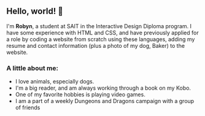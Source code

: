## Hello, world! 👋

I'm **Robyn**, a student at SAIT in the Interactive Design Diploma program. I have some experience with HTML and CSS, and have previously applied for a role by coding a website from scratch using these languages, adding my resume and contact information (plus a photo of my dog, Baker) to the website. 

### A little about me:
- I love animals, especially dogs.
- I'm a big reader, and am always working through a book on my Kobo.
- One of my favorite hobbies is playing video games.
- I am a part of a weekly Dungeons and Dragons campaign with a group of friends